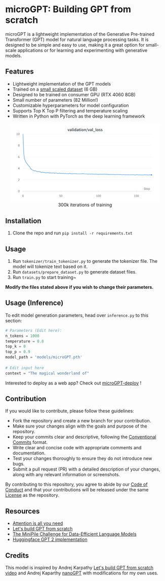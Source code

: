 # microGPT: Building GPT from scratch
microGPT is a lightweight implementation of the Generative Pre-trained Transformer (GPT) model for natural language processing tasks. It is designed to be simple and easy to use, making it a great option for small-scale applications or for learning and experimenting with generative models.

## Features
-  Lightweight implementation of the GPT models
-  Trained on a [small scaled dataset](https://arxiv.org/abs/2304.08442) (6 GB)
-  Designed to be trained on consumer GPU (RTX 4060 8GB)
-  Small number of parameters (82 Million!)
-  Customizable hyperparameters for model configuration
-  Supports Top K Top P filtering and temperature scaling
-  Written in Python with PyTorch as the deep learning framework


<p align="center" style="margin: 3%;">
	<img align="center" src="assets/val_loss_wandb.png" />
    300k iterations of training
</p>

## Installation
1. Clone the repo and run `pip install -r requirements.txt`

## Usage
1. Run `tokenizer/train_tokenizer.py` to generate the tokenizer file. The model will tokenize text based on it.
2. Run `datasets/prepare_dataset.py` to generate dataset files.
3. Run `train.py` to start training~

**Modify the files stated above if you wish to change their parameters.**

## Usage (Inference)
To edit model generation parameters, head over `inference.py` to this section:
```py
# Parameters (Edit here):
n_tokens = 1000
temperature = 0.8
top_k = 0
top_p = 0.9
model_path = 'models/microGPT.pth'

# Edit input here
context = "The magical wonderland of"
```

Interested to deploy as a web app? Check out [microGPT-deploy](https://github.com/LeeSinLiang/microGPT-deploy) !

## Contribution
If you would like to contribute, please follow these guidelines:

-   Fork the repository and create a new branch for your contribution.
-   Make sure your changes align with the goals and purpose of the repository.
-   Keep your commits clear and descriptive, following the [Conventional Commits](https://www.conventionalcommits.org/en/v1.0.0/) format.
-   Write clear and concise code with appropriate comments and documentation.
-   Test your changes thoroughly to ensure they do not introduce new bugs.
-   Submit a pull request (PR) with a detailed description of your changes, along with any relevant information or screenshots.

By contributing to this repository, you agree to abide by our [Code of Conduct](https://github.com/LeeSinLiang/microGPT/blob/main/CODE_OF_CONDUCT.md) and that your contributions will be released under the same [License](https://github.com/LeeSinLiang/microGPT/blob/main/LICENSE) as the repository.

## Resources
- [Attention is all you need](https://arxiv.org/abs/1706.03762)
- [Let's build GPT from scratch](https://youtu.be/kCc8FmEb1nY)
- [The MiniPile Challenge for Data-Efficient Language Models](https://arxiv.org/pdf/2304.08442.pdf)
- [Huggingface GPT 2 implementation](https://github.com/huggingface/transformers/tree/main/src/transformers/models/gpt2)

## Credits
This model is inspired by Andrej Karpathy [Let's build GPT from scratch video](https://youtu.be/kCc8FmEb1nY) and Andrej Kaparthy [nanoGPT](https://github.com/karpathy/nanoGPT/) with modifications for my own uses.


